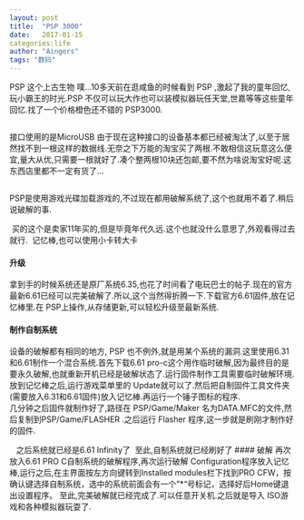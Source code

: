 ```yaml
---
layout: post
title:  "PSP 3000"
date:   2017-01-15
categories:life
author: "Aingers"
tags: "数码"
---
```


PSP 这个上古生物 噗...10多天前在逛咸鱼的时候看到 PSP ,激起了我的童年回忆,玩小霸王的时光.PSP 不仅可以玩大作也可以装模拟器玩任天堂,世嘉等等这些童年回忆.找了一个价格橙色还不错的 PSP3000.
<img class="lazy" data-original="http://cloud9dic.b0.upaiyun.com/2017-01-15-20170115-ZZ000082-compressed.jpg">  

<img class="lazy" data-original="http://cloud9dic.b0.upaiyun.com/2017-01-15-20170115-ZZ000083-compressed.jpg">  

接口使用的是MicroUSB 由于现在这种接口的设备基本都已经被淘汰了,以至于居然找不到一根这样的数据线.无奈之下万能的淘宝买了两根.不敢相信这玩意这么便宜,量大从优,只需要一根就好了.凑个整两根10块还包邮,要不然为啥说淘宝好呢.这东西店里都不一定有货了...  
<img class="lazy" data-original="http://cloud9dic.b0.upaiyun.com/2017-01-15-20170115-ZZ000085-compressed.jpg">  

<img class="lazy" data-original="http://cloud9dic.b0.upaiyun.com/2017-01-15-20170115-ZZ000089-compressed.jpg">  

PSP是使用游戏光碟加载游戏的,不过现在都用破解系统了,这个也就用不着了.稍后说破解的事.  

<img class="lazy" data-original="http://cloud9dic.b0.upaiyun.com/2017-01-15-20170115-ZZ000086-compressed.jpg">  
买的这个是卖家11年买的,但是毕竟年代久远.这个也就没什么意思了,外观看得过去就行.  

<img class="lazy" data-original="http://cloud9dic.b0.upaiyun.com/2017-01-15-20170115-ZZ000087-compressed.jpg">  
记忆棒,也可以使用小卡转大卡  

<img class="lazy" data-original="http://cloud9dic.b0.upaiyun.com/2017-01-15-20170115-ZZ000090-compressed.jpg">  

#### 升级
拿到手的时候系统还是原厂系统6.35,也花了时间看了电玩巴士的帖子.现在的官方最新6.61已经可以完美破解了.所以,这个当然得折腾一下.下载官方6.61固件,放在记忆棒里.在 PSP上操作,从存储更新,可以轻松升级至最新系统.

#### 制作自制系统
设备的破解都有相同的地方, PSP 也不例外,就是用某个系统的漏洞.这里使用6.31和6.61制作一个混合系统.首先下载6.61 pro-c这个用作临时破解,因为最终目的是要永久破解,也就重新开机已经是破解状态了.运行固件制作工具需要临时破解环境.放到记忆棒之后,运行游戏菜单里的 Update就可以了.然后把自制固件工具文件夹(需要放入6.31和6.61固件)放入记忆棒.再运行一个锤子图标的程序.
<img class="lazy" data-original="http://cloud9dic.b0.upaiyun.com/2017-01-15-20170114-ZZ000060-compressed.jpg">
<img class="lazy" data-original="http://cloud9dic.b0.upaiyun.com/2017-01-15-20170114-ZZ000061-compressed.jpg">
<img class="lazy" data-original="http://cloud9dic.b0.upaiyun.com/2017-01-15-20170114-ZZ000062-compressed.jpg">  
几分钟之后固件就制作好了,路径在 PSP/Game/Maker 名为DATA.MFC的文件,然后复制到PSP/Game/FLASHER .之后运行 Flasher 程序,这一步就是刷刚才制作好的固件.  

<img class="lazy" data-original="http://cloud9dic.b0.upaiyun.com/2017-01-15-20170114-ZZ000065-compressed.jpg">
<img class="lazy" data-original="http://cloud9dic.b0.upaiyun.com/2017-01-15-20170114-ZZ000064-compressed.jpg">
<img class="lazy" data-original="http://cloud9dic.b0.upaiyun.com/2017-01-15-20170114-ZZ000063-compressed.jpg">
之后系统就已经是6.61 Infinity了
<img class="lazy" data-original="http://cloud9dic.b0.upaiyun.com/2017-01-15-20170114-ZZ000068-compressed-1.jpg">
至此,自制系统就已经刷好了
#### 破解
再次放入6.61 PRO C自制系统的破解程序,再次运行破解 Configuration程序放入记忆棒,运行之后,在主界面按左方向键转到Installed modules栏下找到PRO CFW，按确认键选择自制系统，选中的系统前面会有一个”*“号标记，选择好后Home键退出设置程序。
至此,完美破解就已经完成了.可以任意开关机.之后就是导入 ISO游戏和各种模拟器玩耍了.  

<img class="lazy" data-original="http://cloud9dic.b0.upaiyun.com/2017-01-15-20170115-ZZ000084-compressed.jpg">  

<img class="lazy" data-original="http://cloud9dic.b0.upaiyun.com/2017-01-15-20170115-ZZ000088-compressed.jpg">












